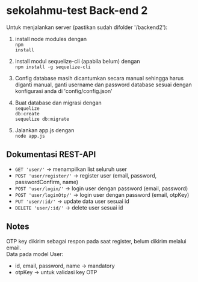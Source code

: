 # sekolahmu-test Back-end 2
Untuk menjalankan server (pastikan sudah difolder '/backend2'):
1. install node modules dengan </br>
<code>npm install</code>

2. install modul sequelize-cli (apabila belum) dengan </br>
<code>npm install -g sequelize-cli</code>

3. Config database masih dicantumkan secara manual sehingga harus diganti manual, ganti username dan password database sesuai dengan konfigurasi anda di 'config/config.json'

4. Buat database dan migrasi dengan </br>
<code>sequelize db:create</code> </br>
<code>sequelize db:migrate</code>

5. Jalankan app.js dengan </br>
<code>node app.js</code> </br>

## Dokumentasi REST-API
- <code>GET 'user/'</code> -> menampilkan list seluruh user
- <code>POST 'user/register/'</code> -> register user (email, password, passwordConfirm, name)
- <code>POST 'user/login/'</code> -> login user dengan password (email, password)
- <code>POST 'user/loginOtp/'</code> -> login user dengan password (email, otpKey)
- <code>PUT 'user/:id/'</code> -> update data user sesuai id
- <code>DELETE 'user/:id/'</code> -> delete user sesuai id

## Notes
OTP key dikirim sebagai respon pada saat register, belum dikirim melalui email. </br>
Data pada model User: 
- id, email, password, name -> mandatory
- otpKey -> untuk validasi key OTP



